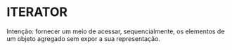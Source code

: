 # ITERATOR

Intenção: fornecer um meio de acessar, sequencialmente, os elementos de um objeto agregado sem expor a sua representação.

